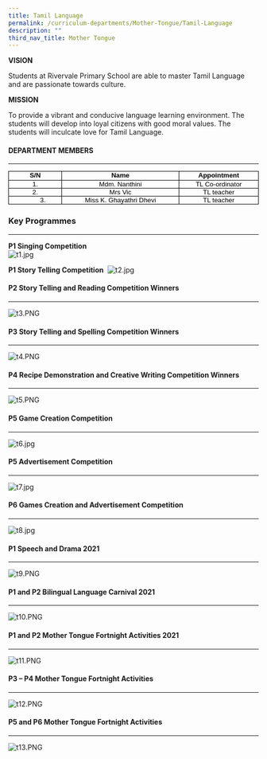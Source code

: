 ```yaml
---
title: Tamil Language
permalink: /curriculum-departments/Mother-Tongue/Tamil-Language
description: ""
third_nav_title: Mother Tongue
---
```

**VISION**

Students at Rivervale Primary School are able to master Tamil Language and are passionate towards culture.

**MISSION**

To provide a vibrant and conducive language learning environment. The students will develop into loyal citizens with good moral values. The students will inculcate love for Tamil Language.

#### DEPARTMENT MEMBERS
------------------

<table style="margin: 0px; outline: 0px; padding: 0px; border-collapse: collapse; max-width: 100%; width: 496.5pt; border: none;" width="0" cellpadding="0" cellspacing="0" border="1" class="MsoNormalTable"><tbody style="margin: 0px; outline: 0px; padding: 0px;"><tr style="margin: 0px; outline: 0px; padding: 0px; height: 13.5pt;"><td style="margin: 0px; outline: 0px; padding: 0in 5.4pt; width: 102.75pt; border: 1pt solid windowtext; height: 13.5pt;" valign="top" width="137"><p style="margin: 0px 0px 0.0001pt; outline: 0px; padding: 0px; line-height: normal; color: rgb(0, 0, 0); font-family: Helvetica; font-size: 13px; text-align: center;" align="center" class="MsoNormal"><b style="margin: 0px; outline: 0px; padding: 0px;"><span style="margin: 0px; outline: 0px; padding: 0px; font-size: 10pt; font-family: Arial, sans-serif;">S/N</span></b><span style="margin: 0px; outline: 0px; padding: 0px; font-size: 10pt; font-family: Arial, sans-serif;"></span></p></td><td style="margin: 0px; outline: 0px; padding: 0in 5.4pt; width: 231.75pt; border-top: 1pt solid windowtext; border-right: 1pt solid windowtext; border-bottom: 1pt solid windowtext; border-image: initial; border-left: none; height: 13.5pt;" valign="top" width="309"><p style="margin: 0px 0px 0.0001pt; outline: 0px; padding: 0px; line-height: normal; color: rgb(0, 0, 0); font-family: Helvetica; font-size: 13px; text-align: center;" align="center" class="MsoNormal"><b style="margin: 0px; outline: 0px; padding: 0px;"><span style="margin: 0px; outline: 0px; padding: 0px; font-size: 10pt; font-family: Arial, sans-serif;">Name</span></b><span style="margin: 0px; outline: 0px; padding: 0px; font-size: 10pt; font-family: Arial, sans-serif;"></span></p></td><td style="margin: 0px; outline: 0px; padding: 0in 5.4pt; width: 161.25pt; border-top: 1pt solid windowtext; border-right: 1pt solid windowtext; border-bottom: 1pt solid windowtext; border-image: initial; border-left: none; height: 13.5pt;" valign="top" width="215"><p style="margin: 0px 0px 0.0001pt; outline: 0px; padding: 0px; line-height: normal; color: rgb(0, 0, 0); font-family: Helvetica; font-size: 13px; text-align: center;" align="center" class="MsoNormal"><b style="margin: 0px; outline: 0px; padding: 0px;"><span style="margin: 0px; outline: 0px; padding: 0px; font-size: 10pt; font-family: Arial, sans-serif;">Appointment</span></b><span style="margin: 0px; outline: 0px; padding: 0px; font-size: 10pt; font-family: Arial, sans-serif;"></span></p></td></tr><tr style="margin: 0px; outline: 0px; padding: 0px; height: 3.5pt;"><td style="margin: 0px; outline: 0px; padding: 0in 5.4pt; width: 49.1pt; border-right: 1pt solid windowtext; border-bottom: 1pt solid windowtext; border-left: 1pt solid windowtext; border-image: initial; border-top: none; height: 3.5pt;" valign="top" width="137"><p style="margin: 0px 0px 0.0001pt; outline: 0px; padding: 0px; line-height: normal; color: rgb(0, 0, 0); font-family: Helvetica; font-size: 13px; text-align: center;" align="center" class="MsoNormal"><span style="margin: 0px; outline: 0px; padding: 0px; font-size: 10pt; font-family: Arial, sans-serif;">1.</span></p></td><td style="margin: 0px; outline: 0px; padding: 0in 5.4pt; width: 134.7pt; border-top: none; border-left: none; border-bottom: 1pt solid windowtext; border-right: 1pt solid windowtext; height: 3.5pt;" valign="top" width="309"><p style="margin: 0px 0px 0.0001pt; outline: 0px; padding: 0px; line-height: normal; color: rgb(0, 0, 0); font-family: Helvetica; font-size: 13px; text-align: center;" align="center" class="MsoNormal"><span style="margin: 0px; outline: 0px; padding: 0px; font-size: 10pt; font-family: Arial, sans-serif;" lang="EN-GB">Mdm. Nanthini</span><span style="margin: 0px; outline: 0px; padding: 0px; font-size: 10pt; font-family: Arial, sans-serif;"></span></p></td><td style="margin: 0px; outline: 0px; padding: 0in 5.4pt; width: 85.05pt; border-top: none; border-left: none; border-bottom: 1pt solid windowtext; border-right: 1pt solid windowtext; height: 3.5pt;" valign="top" width="215"><p style="margin: 0px 0px 0.0001pt; outline: 0px; padding: 0px; line-height: normal; color: rgb(0, 0, 0); font-family: Helvetica; font-size: 13px; text-align: center;" align="center" class="MsoNormal"><span style="margin: 0px; outline: 0px; padding: 0px; font-size: 10pt; font-family: Arial, sans-serif;">TL Co-ordinator</span></p></td></tr><tr style="margin: 0px; outline: 0px; padding: 0px;"><td style="margin: 0px; outline: 0px; padding: 0in 5.4pt; width: 49.1pt; border-right: 1pt solid windowtext; border-bottom: 1pt solid windowtext; border-left: 1pt solid windowtext; border-image: initial; border-top: none;" valign="top" width="137"><p style="margin: 0px 0px 0.0001pt; outline: 0px; padding: 0px; line-height: normal; color: rgb(0, 0, 0); font-family: Helvetica; font-size: 13px; text-align: center;" align="center" class="MsoNormal"><span style="margin: 0px; outline: 0px; padding: 0px; font-size: 10pt; font-family: Arial, sans-serif;">2.</span></p></td><td style="margin: 0px; outline: 0px; padding: 0in 5.4pt; width: 134.7pt; border-top: none; border-left: none; border-bottom: 1pt solid windowtext; border-right: 1pt solid windowtext;" valign="top" width="309"><p style="margin: 0px 0px 0.0001pt; outline: 0px; padding: 0px; line-height: normal; color: rgb(0, 0, 0); font-family: Helvetica; font-size: 13px; text-align: center;" align="center" class="MsoNormal"><span style="margin: 0px; outline: 0px; padding: 0px; font-size: 10pt; font-family: Arial, sans-serif;">Mrs Vic</span></p></td><td style="margin: 0px; outline: 0px; padding: 0in 5.4pt; width: 85.05pt; border-top: none; border-left: none; border-bottom: 1pt solid windowtext; border-right: 1pt solid windowtext;" valign="top" width="215"><p style="margin: 0px 0px 0.0001pt; outline: 0px; padding: 0px; line-height: normal; color: rgb(0, 0, 0); font-family: Helvetica; font-size: 13px; text-align: center;" align="center" class="MsoNormal"><span style="margin: 0px; outline: 0px; padding: 0px; font-size: 10pt; font-family: Arial, sans-serif;">TL teacher</span></p></td></tr><tr style="margin: 0px; outline: 0px; padding: 0px;"><td style="margin: 0px; outline: 0px; padding: 0in 5.4pt; width: 49.1pt; border-right: 1pt solid windowtext; border-bottom: 1pt solid windowtext; border-left: 1pt solid windowtext; border-image: initial; border-top: none;" valign="top" width="137"><p style="margin: 0px 0px 0.0001pt; outline: 0px; padding: 0px; line-height: normal; color: rgb(0, 0, 0); font-family: Helvetica; font-size: 13px;" class="MsoNormal"><span style="margin: 0px; outline: 0px; padding: 0px; font-size: 10pt; font-family: Arial, sans-serif;" lang="TA">&nbsp;&nbsp;&nbsp;&nbsp;&nbsp;&nbsp;&nbsp;&nbsp;&nbsp;&nbsp;&nbsp;&nbsp;&nbsp;&nbsp; 3.</span><span style="margin: 0px; outline: 0px; padding: 0px; font-size: 10pt; font-family: Arial, sans-serif;"></span></p></td><td style="margin: 0px; outline: 0px; padding: 0in 5.4pt; width: 134.7pt; border-top: none; border-left: none; border-bottom: 1pt solid windowtext; border-right: 1pt solid windowtext;" valign="top" width="309"><p style="margin: 0px 0px 0.0001pt; outline: 0px; padding: 0px; line-height: normal; color: rgb(0, 0, 0); font-family: Helvetica; font-size: 13px; text-align: center;" align="center" class="MsoNormal"><span style="margin: 0px; outline: 0px; padding: 0px; font-size: 10pt; font-family: Arial, sans-serif;">Miss<span style="margin: 0px; outline: 0px; padding: 0px;" lang="TA"><span>&nbsp;</span></span>K.<span style="margin: 0px; outline: 0px; padding: 0px;" lang="TA"><span>&nbsp;</span></span>Ghayathri<span style="margin: 0px; outline: 0px; padding: 0px;" lang="TA"><span>&nbsp;</span></span>Dhevi</span><span style="margin: 0px; outline: 0px; padding: 0px; font-size: 10pt; font-family: Arial, sans-serif;"></span></p></td><td style="margin: 0px; outline: 0px; padding: 0in 5.4pt; width: 85.05pt; border-top: none; border-left: none; border-bottom: 1pt solid windowtext; border-right: 1pt solid windowtext;" valign="top" width="215"><p style="margin: 0px 0px 0.0001pt; outline: 0px; padding: 0px; line-height: normal; color: rgb(0, 0, 0); font-family: Helvetica; font-size: 13px; text-align: center;" align="center" class="MsoNormal"><span style="margin: 0px; outline: 0px; padding: 0px; font-size: 10pt; font-family: Arial, sans-serif;">TL teacher</span></p></td></tr></tbody></table>

  

### Key Programmes
--------------

  

**P1 Singing Competition**&nbsp;  
![t1.jpg](https://rivervalepri.moe.edu.sg/qql/slot/u143/Curriculum/Departments/tamil/tl%202021/t1.jpg)  

**P1 Story Telling Competition**&nbsp;
![t2.jpg](https://rivervalepri.moe.edu.sg/qql/slot/u143/Curriculum/Departments/tamil/tl%202021/t2.jpg)

  

#### P2 Story Telling and Reading Competition Winners
------------------------------------------------

  
![t3.PNG](https://rivervalepri.moe.edu.sg/qql/slot/u143/Curriculum/Departments/tamil/tl%202021/t3.PNG)  

#### P3 Story Telling and Spelling Competition Winners
-------------------------------------------------

  
![t4.PNG](https://rivervalepri.moe.edu.sg/qql/slot/u143/Curriculum/Departments/tamil/tl%202021/t4.PNG)  

#### P4 Recipe Demonstration and Creative Writing Competition Winners
----------------------------------------------------------------

  
![t5.PNG](https://rivervalepri.moe.edu.sg/qql/slot/u143/Curriculum/Departments/tamil/tl%202021/t5.PNG)  

#### P5&nbsp;Game Creation Competition&nbsp;
-----------------------------

  
![t6.jpg](https://rivervalepri.moe.edu.sg/qql/slot/u143/Curriculum/Departments/tamil/tl%202021/t6.jpg)  

#### P5 Advertisement Competition
----------------------------

  
![t7.jpg](https://rivervalepri.moe.edu.sg/qql/slot/u143/Curriculum/Departments/tamil/tl%202021/t7.jpg)  

#### P6 Games Creation and Advertisement Competition
-----------------------------------------------

  
![t8.jpg](https://rivervalepri.moe.edu.sg/qql/slot/u143/Curriculum/Departments/tamil/tl%202021/t8.jpg)  

#### P1 Speech and Drama 2021
------------------------

  
![t9.PNG](https://rivervalepri.moe.edu.sg/qql/slot/u143/Curriculum/Departments/tamil/t9.PNG)  

#### P1 and P2 Bilingual Language Carnival 2021
------------------------------------------

  
![t10.PNG](https://rivervalepri.moe.edu.sg/qql/slot/u143/Curriculum/Departments/tamil/t10.PNG)

#### P1 and P2 Mother Tongue Fortnight Activities 2021
-------------------------------------------------

  
![t11.PNG](https://rivervalepri.moe.edu.sg/qql/slot/u143/Curriculum/Departments/tamil/t11.PNG)

#### P3 – P4 Mother Tongue Fortnight Activities
------------------------------------------

  
![t12.PNG](https://rivervalepri.moe.edu.sg/qql/slot/u143/Curriculum/Departments/tamil/t12.PNG)

#### P5 and P6 Mother Tongue Fortnight Activities
--------------------------------------------

  
![t13.PNG](https://rivervalepri.moe.edu.sg/qql/slot/u143/Curriculum/Departments/tamil/t13.PNG)